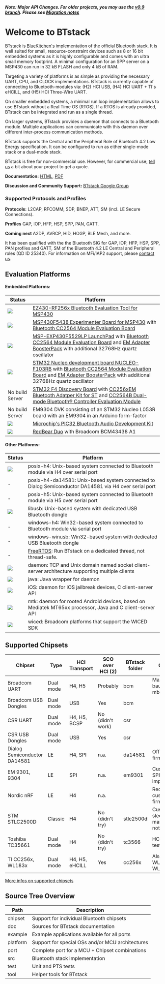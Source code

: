 **_Note: Major API Changes. For older projects, you may use the [v0.9 branch](https://github.com/bluekitchen/btstack/tree/v0.9).
Please see [Migration notes](https://github.com/bluekitchen/btstack/blob/master/doc/manual/docs/appendix/migration.md)_**

# Welcome to BTstack

BTstack is [BlueKitchen's](http://bluekitchen-gmbh.com) implementation of the official Bluetooth stack.
It is well suited for small, resource-constraint devices
such as 8 or 16 bit embedded systems as it is highly configurable and comes with an ultra small memory footprint.
A minimal configuration for an SPP server on a MSP430 can run in 32 kB FLASH and only 4 kB of RAM.

Targeting a variety of platforms is as simple as providing the necessary UART, CPU, and CLOCK implementations. BTstack is currently capable of connecting to Bluetooth-modules via: (H2) HCI USB, (H4) HCI UART + TI's eHCILL, and (H5) HCI Three-Wire UART.

On smaller embedded systems, a minimal run loop implementation allows to use BTstack without a Real Time OS (RTOS).
If a RTOS is already provided, BTstack can be integrated and run as a single thread.

On larger systems, BTstack provides a daemon that connects to a Bluetooth module.
Multiple applications can communicate with this daemon over different inter-process communication methods.

BTstack supports the Central and the Peripheral Role of Bluetooth 4.2 Low Energy specification.
It can be configured to run as either single-mode stack or a dual-mode stack.

BTstack is free for non-commercial use. However, for commercial use, <a href="mailto:contact@bluekitchen-gmbh.com">tell us</a> a bit about your project to get a quote.

**Documentation:** [HTML](http://bluekitchen-gmbh.com/btstack/develop/), [PDF](http://bluekitchen-gmbh.com/btstack_develop.pdf)

**Discussion and Community Support:** [BTstack Google Group](http://groups.google.com/group/btstack-dev)

### Supported Protocols and Profiles

**Protocols:** L2CAP, RFCOMM, SDP, BNEP, ATT, SM (incl. LE Secure Connections).

**Profiles** GAP, IOP, HFP, HSP, SPP, PAN, GATT.

**Coming next** A2DP, AVRCP, HID, HOGP, BLE Mesh, and more.

It has been qualified with the the Bluetooth SIG for GAP, IOP, HFP, HSP, SPP, PAN profiles and
GATT, SM of the Bluetooth 4.2 LE Central and Peripheral roles (QD ID 25340). For information on MFi/iAP2 support, please <a href="mailto:contact@bluekitchen-gmbh.com">contact us</a>.




## Evaluation Platforms

#### Embedded Platforms:      
Status               | Platform
--------------       | ------
[<img src="http://buildbot.bluekitchen-gmbh.com/btstack/badge.png?builder=port-ez430-rf2560-develop">](https://buildbot.bluekitchen-gmbh.com/btstack/builders/port-ez430-rf2560-develop) | [EZ430-RF256x Bluetooth Evaluation Tool for MSP430](http://www.ti.com/tool/ez430-rf256x)
[<img src="http://buildbot.bluekitchen-gmbh.com/btstack/badge.png?builder=port-msp-exp430f5438-cc2564b-develop">](https://buildbot.bluekitchen-gmbh.com/btstack/builders/port-msp-exp430f5438-cc2564b-develop) | [MSP430F5438 Experimenter Board for MSP430](http://www.ti.com/tool/msp-exp430f5438) with [Bluetooth CC2564 Module Evaluation Board](http://www.ti.com/tool/cc2564modnem)
[<img src="http://buildbot.bluekitchen-gmbh.com/btstack/badge.png?builder=port-msp430f5229lp-cc2564b-develop">](https://buildbot.bluekitchen-gmbh.com/btstack/builders/port-msp430f5229lp-cc2564b-develop)     | [MSP-EXP430F5529LP LaunchPad](http://www.ti.com/ww/en/launchpad/launchpads-msp430-msp-exp430f5529lp.html#tabs) with [Bluetooth CC2564 Module Evaluation Board](http://www.ti.com/tool/cc2564modnem) and [EM Adapter BoosterPack](http://www.ti.com/tool/boost-ccemadapter) with additional 32768Hz quartz oscillator
[<img src="http://buildbot.bluekitchen-gmbh.com/btstack/badge.png?builder=port-stm32-f103rb-nucleo-develop">](https://buildbot.bluekitchen-gmbh.com/btstack/builders/port-stm32-f103rb-nucleo-develop)         | [STM32 Nucleo development board NUCLEO-F103RB](http://www.st.com/web/catalog/tools/FM116/SC959/SS1532/LN1847/PF259875) with [Bluetooth CC2564 Module Evaluation Board](http://www.ti.com/tool/cc2564modnem) and [EM Adapter BoosterPack](http://www.ti.com/tool/boost-ccemadapter) with additional 32768Hz quartz oscillator
No build Server | [STM32 F4 Discovery Board](http://www.st.com/en/evaluation-tools/stm32f4discovery.html) with [CC256xEM Bluetooth Adatper Kit for ST](https://store.ti.com/CC256XEM-STADAPT-CC256xEM-Bluetooth-Adapter-Kit-P45158.aspx) and [CC2564B Dual-mode Bluetooth® Controller Evaluation Module](https://store.ti.com/cc2564modnem.aspx)
No build Server | EM9304 DVK consisting of an STM32 Nucleo L053R board with an EM9304 in an Arduino form-factor
[<img src="http://buildbot.bluekitchen-gmbh.com/btstack/badge.png?builder=port-pic32-harmony-develop">](https://buildbot.bluekitchen-gmbh.com/btstack/builders/port-pic32-harmony-develop)                     | [Microchip's PIC32 Bluetooth Audio Development Kit](http://www.microchip.com/Developmenttools/ProductDetails.aspx?PartNO=DV320032)
[<img src="http://buildbot.bluekitchen-gmbh.com/btstack/badge.png?builder=port-wiced-h4-develop">](https://buildbot.bluekitchen-gmbh.com/btstack/builders/port-wiced-h4-develop)                                     | [RedBear Duo](https://github.com/redbear/WICED-SDK) with Broadcom BCM43438 A1


#### Other Platforms:     
Status               | Platform
--------------       | ------
[<img src="http://buildbot.bluekitchen-gmbh.com/btstack/badge.png?builder=port-posix-h4-develop">](https://buildbot.bluekitchen-gmbh.com/btstack/builders/port-posix-h4-develop) | posix-h4: Unix-based system connected to Bluetooth module via H4 over serial port   
.. | posix-h4-da14581: Unix-based system connected to Dialog Semiconductor DA14581 via H4 over serial port   
.. | posix-h5: Unix-based system connected to Bluetooth module via H5 over serial port   
[<img src="http://buildbot.bluekitchen-gmbh.com/btstack/badge.png?builder=port-libusb-develop">](https://buildbot.bluekitchen-gmbh.com/btstack/builders/port-libusb-develop)     | libusb: Unix-based system with dedicated USB Bluetooth dongle
.. | windows-h4: Win32-based system connected to Bluetooth module via serial port   
.. | windows-winusb: Win32-based system with dedicated USB Bluetooth dongle
.. | [FreeRTOS](http://www.freertos.org): Run BTstack on a dedicated thread, not thread-safe.
[<img src="http://buildbot.bluekitchen-gmbh.com/btstack/badge.png?builder=port-daemon-develop">](https://buildbot.bluekitchen-gmbh.com/btstack/builders/port-daemon-develop)     | daemon: TCP and Unix domain named socket client-server architecture supporting multiple clients
[<img src="http://buildbot.bluekitchen-gmbh.com/btstack/badge.png?builder=java-develop">](https://buildbot.bluekitchen-gmbh.com/btstack/builders/java-develop)                   | java: Java wrapper for daemon
[<img src="http://buildbot.bluekitchen-gmbh.com/btstack/badge.png?builder=port-ios-develop">](https://buildbot.bluekitchen-gmbh.com/btstack/builders/port-ios-develop)           | iOS: daemon for iOS jailbreak devices, C client-server API
[<img src="http://buildbot.bluekitchen-gmbh.com/btstack/badge.png?builder=port-mtk-develop">](https://buildbot.bluekitchen-gmbh.com/btstack/builders/port-mtk-develop)           | mtk: daemon for rooted Android devices, based on Mediatek MT65xx processor, Java and C client-server API
[<img src="http://buildbot.bluekitchen-gmbh.com/btstack/badge.png?builder=port-wiced-h4-develop">](https://buildbot.bluekitchen-gmbh.com/btstack/builders/port-wiced-develop)       | wiced: Broadcom platforms that support the WICED SDK
## Supported Chipsets

Chipset                      | Type      | HCI Transport   | SCO over HCI (2) | BTstack folder | Comment
---------------------------- |-----------| ----------------|------------------|----------------|---------
Broadcom UART                | Dual mode | H4, H5          | Probably         | bcm            | Max UART baudrate 2 mbps
Broadcom USB Dongles         | Dual mode | USB             | Yes              | bcm            |
CSR UART                     | Dual mode | H4, H5, BCSP    | No (didn't work) | csr            |
CSR USB Dongles              | Dual mode | USB             | Yes              | csr            |
Dialog Semiconductor DA14581 | LE        | H4, SPI         | n.a.             | da14581        | Official HCI firmware used
EM 9301, 9304                | LE        | SPI             | n.a.             | em9301         | Custom HCI SPI implementation
Nordic nRF                   | LE        | H4              | n.a.             |                | Requires custom HCI firmware
STM STLC2500D                | Classic   | H4              | No (didn't try)  | stlc2500d      | Custom deep sleep management not supported
Toshiba TC35661              | Dual mode | H4              | No (didn't try)  | tc3566         | HCI version not tested.
TI CC256x, WL183x            | Dual mode | H4, H5, eHCILL  | Yes              | cc256x         | Also WL185x, WL187x, and WL189x

[More infos on supported chipsets](https://bluekitchen-gmbh.com/btstack/develop/chipsets/)

## Source Tree Overview
Path				| Description
--------------------|---------------
chipset             | Support for individual Bluetooth chipsets
doc                 | Sources for BTstack documentation
example             | Example applications available for all ports
platform            | Support for special OSs and/or MCU architectures
port                | Complete port for a MCU + Chipset combinations
src                 | Bluetooth stack implementation
test                | Unit and PTS tests
tool                | Helper tools for BTstack
